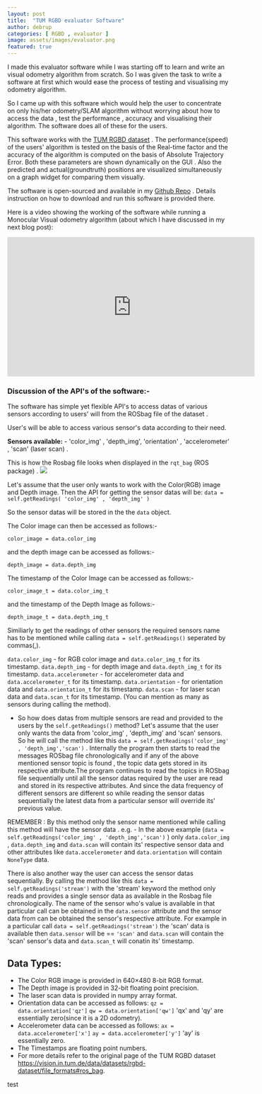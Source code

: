 ```yaml
---
layout: post
title:  "TUM RGBD evaluator Software"
author: debrup
categories: [ RGBD , evaluator ]
image: assets/images/evaluator.png
featured: true
---
```


I made this evaluator software while I was starting off to learn and write an visual odometry algorithm from scratch. So I was given the task to write a software at first which would ease the process of testing and visualising my odometry algorithm.

So I came up with this software which would help the user to concentrate on only his/her odometry/SLAM algorithm without worrying about how to access the data , test the performance , accuracy and visualising their algorithm. The software does all of these for the users.

This software works with the [TUM RGBD dataset](https://vision.in.tum.de/data/datasets/rgbd-dataset "RGB-D SLAM Dataset and Benchmark") . The performance(speed) of the users' algorithm is tested on the basis of the Real-time factor and the accuracy of the algorithm is computed on the basis of Absolute Trajectory Error. Both these parameters are shown dynamically on the GUI . Also the predicted and actual(groundtruth) positions are visualized simultaneously on a graph widget for comparing them visually.

The software is open-sourced and available in my [Github Repo](https://github.com/dattadebrup/TUM-RGBD-odometry-evaluator "TUM-RGBD-odometry-evaluator") . Details instruction on how to download and run this software is provided there.


Here is a video showing the working of the software while running a Monocular Visual odometry algorithm (about which I have discussed in my next blog post):

<iframe width="560" height="315" src="https://www.youtube.com/embed/2coEdSWuACA" frameborder="0" allow="autoplay; encrypted-media" allowfullscreen></iframe>

### Discussion of the API's of the software:-

The software has simple yet flexible API's to access datas of various sensors according to users' will from the ROSbag file of the dataset .

User's will be able to access various sensor's data according to their need.

**Sensors available:** - 'color_img' , 'depth_img', 'orientation' , 'accelerometer' , 'scan' (laser scan) .

 This is how the Rosbag file looks when displayed in the ```rqt_bag``` (ROS package) .
![](https://dattadebrup.github.io/assets/images/rosbag_image.png)

Let's assume that the user only wants to work with the Color(RGB) image and Depth image. Then the API for getting the sensor datas will be:
```data = self.getReadings( 'color_img' , 'depth_img' )```

So the sensor datas will be stored in the the ```data``` object.

The Color image can then be accessed as follows:-

```color_image = data.color_img```

and the depth image can be accessed as follows:-

```depth_image = data.depth_img ```

The timestamp of the Color Image can be accessed as follows:-

```color_image_t = data.color_img_t```

and the timestamp of the Depth Image as follows:-

```depth_image_t = data.depth_img_t```


Similiarly to get the readings of other sensors the required sensors name has to be mentioned while calling ```data = self.getReadings()``` seperated by commas(,). 

```data.color_img``` - for RGB color image and ```data.color_img_t``` for its timestamp.
```data.depth_img``` - for depth image and ```data.depth_img_t``` for its timestamp.
```data.accelerometer``` - for accelerometer data and ```data.accelerometer_t``` for its timestamp.
```data.orientation``` - for orientation data and ```data.orientation_t``` for its timestamp.
```data.scan``` - for laser scan data and ```data.scan_t``` for its timestamp.
(You can mention as many as sensors during calling the method).

* So how does datas from multiple sensors are read and provided to the users by the ```self.getReadings()``` method?
Let's assume that the user only wants the data from 'color_img' , 'depth_img' and 'scan' sensors. So he will call the method like this ```data = self.getReadings('color_img' , 'depth_img','scan')``` . Internally the program then starts to read the messages ROSbag file chronologically and if any of the above mentioned sensor topic is found , the topic data gets stored in its respective attribute.The program continues to read the topics in ROSbag file sequentially until all the sensor datas required by the user are read and stored in its respective attributes. And since the data frequency of different sensors are different so while reading the sensor datas sequentially the latest data from a particular sensor will override its' previous value.

REMEMBER : By this method only the sensor name mentioned while calling this method will have the sensor data . e.g. - In the above example (```data = self.getReadings('color_img' , 'depth_img','scan')``` ) only ```data.color_img``` , ```data.depth_img``` and ```data.scan``` will contain its' respective sensor data and other attributes like ```data.accelerometer``` and ```data.orientation``` will contain ```NoneType``` data.

There is also another way the user can access the sensor datas sequentially. 
By calling the method like this ```data = self.getReadings('stream')``` with the 'stream' keyword the method only reads and  provides a single sensor data as available in the Rosbag file chronologically. The name of the sensor who's value is available in that particular call can be obtained in the ```data.sensor``` attribute and the sensor data from can be obtained the sensor's respective attribute.
For example in a particular call ```data = self.getReadings('stream')``` the 'scan' data is available then ```data.sensor``` will be == ```'scan'``` and ```data.scan``` will contain the 'scan' sensor's data and ```data.scan_t``` will conatin its' timestamp.

## Data Types:
* The Color RGB image is provided in 640×480 8-bit RGB format.
* The Depth image is provided in 32-bit floating point precision.
* The laser scan data is provided in numpy array format.
* Orientation data can be accessed as follows:
	```qz = data.orientation['qz']```
    ```qw = data.orientation['qw']```
    'qx' and 'qy' are essentially zero(since it is a 2D odometry).
* Accelerometer data can be accessed as follows: 
	```ax = data.accelerometer['x']```
	```ay = data.accelerometer['y']```
	'ay' is essentially zero.
* The Timestamps are floating point numbers.
* For more details refer to the original page of the TUM RGBD dataset <https://vision.in.tum.de/data/datasets/rgbd-dataset/file_formats#ros_bag>.

test